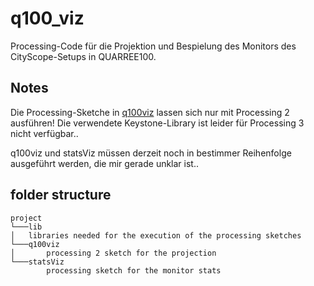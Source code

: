 # q100_viz
Processing-Code für die Projektion und Bespielung des Monitors des CityScope-Setups in QUARREE100.

## Notes
Die Processing-Sketche in [q100viz](q100viz/) lassen sich nur mit Processing 2 ausführen! Die verwendete Keystone-Library ist leider für Processing 3 nicht verfügbar..

q100viz und statsViz müssen derzeit noch in bestimmer Reihenfolge ausgeführt werden, die mir gerade unklar ist..

## folder structure

```
project
└───lib
│	libraries needed for the execution of the processing sketches
└───q100viz
│       processing 2 sketch for the projection
└───statsViz
        processing sketch for the monitor stats
```
